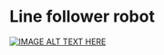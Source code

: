 # Line follower robot

[![IMAGE ALT TEXT HERE](https://img.youtube.com/vi/B5NOKVgQEKc/0.jpg)](https://www.youtube.com/watch?v=B5NOKVgQEKc)
